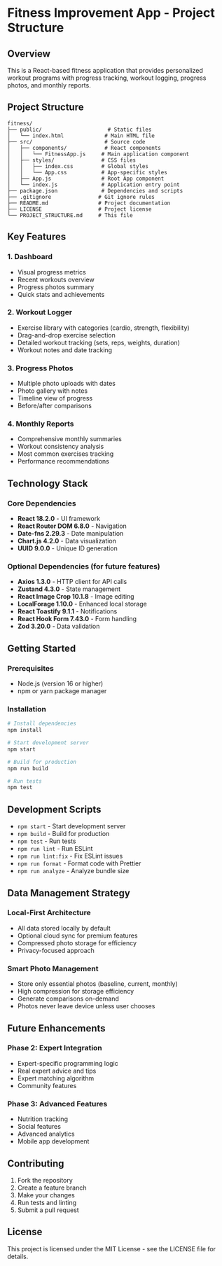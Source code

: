 # Fitness Improvement App - Project Structure

## Overview
This is a React-based fitness application that provides personalized workout programs with progress tracking, workout logging, progress photos, and monthly reports.

## Project Structure

```
fitness/
├── public/                     # Static files
│   └── index.html             # Main HTML file
├── src/                       # Source code
│   ├── components/            # React components
│   │   └── FitnessApp.js     # Main application component
│   ├── styles/               # CSS files
│   │   ├── index.css         # Global styles
│   │   └── App.css           # App-specific styles
│   ├── App.js                # Root App component
│   └── index.js              # Application entry point
├── package.json              # Dependencies and scripts
├── .gitignore               # Git ignore rules
├── README.md                # Project documentation
├── LICENSE                  # Project license
└── PROJECT_STRUCTURE.md     # This file
```

## Key Features

### 1. **Dashboard**
- Visual progress metrics
- Recent workouts overview
- Progress photos summary
- Quick stats and achievements

### 2. **Workout Logger**
- Exercise library with categories (cardio, strength, flexibility)
- Drag-and-drop exercise selection
- Detailed workout tracking (sets, reps, weights, duration)
- Workout notes and date tracking

### 3. **Progress Photos**
- Multiple photo uploads with dates
- Photo gallery with notes
- Timeline view of progress
- Before/after comparisons

### 4. **Monthly Reports**
- Comprehensive monthly summaries
- Workout consistency analysis
- Most common exercises tracking
- Performance recommendations

## Technology Stack

### Core Dependencies
- **React 18.2.0** - UI framework
- **React Router DOM 6.8.0** - Navigation
- **Date-fns 2.29.3** - Date manipulation
- **Chart.js 4.2.0** - Data visualization
- **UUID 9.0.0** - Unique ID generation

### Optional Dependencies (for future features)
- **Axios 1.3.0** - HTTP client for API calls
- **Zustand 4.3.0** - State management
- **React Image Crop 10.1.8** - Image editing
- **LocalForage 1.10.0** - Enhanced local storage
- **React Toastify 9.1.1** - Notifications
- **React Hook Form 7.43.0** - Form handling
- **Zod 3.20.0** - Data validation

## Getting Started

### Prerequisites
- Node.js (version 16 or higher)
- npm or yarn package manager

### Installation
```bash
# Install dependencies
npm install

# Start development server
npm start

# Build for production
npm run build

# Run tests
npm test
```

## Development Scripts

- `npm start` - Start development server
- `npm build` - Build for production
- `npm test` - Run tests
- `npm run lint` - Run ESLint
- `npm run lint:fix` - Fix ESLint issues
- `npm run format` - Format code with Prettier
- `npm run analyze` - Analyze bundle size

## Data Management Strategy

### Local-First Architecture
- All data stored locally by default
- Optional cloud sync for premium features
- Compressed photo storage for efficiency
- Privacy-focused approach

### Smart Photo Management
- Store only essential photos (baseline, current, monthly)
- High compression for storage efficiency
- Generate comparisons on-demand
- Photos never leave device unless user chooses

## Future Enhancements

### Phase 2: Expert Integration
- Expert-specific programming logic
- Real expert advice and tips
- Expert matching algorithm
- Community features

### Phase 3: Advanced Features
- Nutrition tracking
- Social features
- Advanced analytics
- Mobile app development

## Contributing

1. Fork the repository
2. Create a feature branch
3. Make your changes
4. Run tests and linting
5. Submit a pull request

## License

This project is licensed under the MIT License - see the LICENSE file for details.
